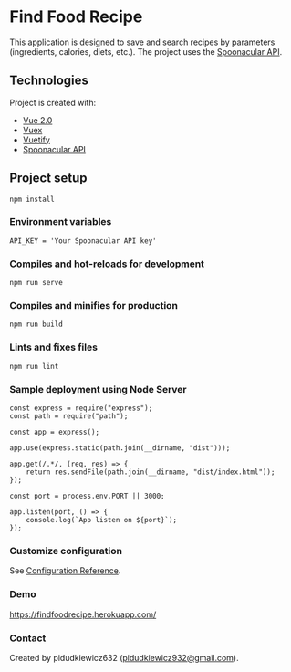 # Find Food Recipe

This application is designed to save and search recipes by parameters (ingredients, calories, diets, etc.). The project uses the [Spoonacular API](https://spoonacular.com/).

## Technologies
Project is created with:
* [Vue 2.0](https://vuejs.org/)
* [Vuex](https://vuex.vuejs.org/)
* [Vuetify](https://vuetifyjs.com/en/)
* [Spoonacular API](https://spoonacular.com/)

## Project setup
```
npm install
```

### Environment variables

```
API_KEY = 'Your Spoonacular API key'
```

### Compiles and hot-reloads for development
```
npm run serve
```

### Compiles and minifies for production
```
npm run build
```

### Lints and fixes files
```
npm run lint
```

### Sample deployment using Node Server
```
const express = require("express");
const path = require("path");

const app = express();

app.use(express.static(path.join(__dirname, "dist")));

app.get(/.*/, (req, res) => {
    return res.sendFile(path.join(__dirname, "dist/index.html"));
});

const port = process.env.PORT || 3000;

app.listen(port, () => {
    console.log(`App listen on ${port}`);
});

```

### Customize configuration
See [Configuration Reference](https://cli.vuejs.org/config/).

### Demo
https://findfoodrecipe.herokuapp.com/

### Contact
Created by pidudkiewicz632 (pidudkiewicz932@gmail.com).

